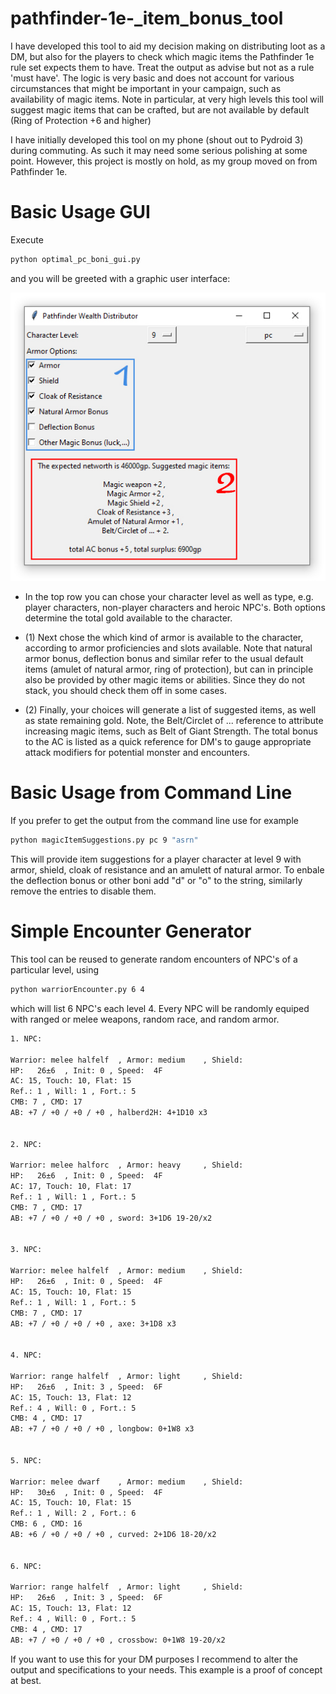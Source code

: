 # pathfinder-1e-_item_bonus_tool
I have developed this tool to aid my decision making on distributing loot as a DM, but also for the players to check which magic items the Pathfinder 1e rule set expects them to have. Treat the output as advise but not as a rule 'must have'. The logic is very basic and does not account for various circumstances that might be important in your campaign, such as availability of magic items. Note in particular, at very high levels this tool will suggest magic items that can be crafted, but are not available by default (Ring of Protection +6 and higher)

I have initially developed this tool on my phone (shout out to Pydroid 3) during commuting. As such it may need some serious polishing at some point. However, this project is mostly on hold, as my group moved on from Pathfinder 1e.

# Basic Usage GUI
Execute
```sh
python optimal_pc_boni_gui.py 
```
and you will be greeted with a graphic user interface:

![Alt text](https://github.com/sgerloff/pathfinder-1e-_item_bonus_tool/blob/master/gui_guide.jpg?raw=true "Title")

* In the top row you can chose your character level as well as type, e.g. player characters, non-player characters and heroic NPC's. Both options determine the total gold available to the character.

* (1) Next chose the which kind of armor is available to the character, according to armor proficiencies and slots available. Note that natural armor bonus, deflection bonus and similar refer to the usual default items (amulet of natural armor, ring of protection), but can in principle also be provided by other magic items or abilities. Since they do not stack, you should check them off in some cases.

* (2) Finally, your choices will generate a list of suggested items, as well as state remaining gold. Note, the Belt/Circlet of ... reference to attribute increasing magic items, such as Belt of Giant Strength. The total bonus to the AC is listed as a quick reference for DM's to gauge appropriate attack modifiers for potential monster and encounters.  

# Basic Usage from Command Line
If you prefer to get the output from the command line use for example
```sh
python magicItemSuggestions.py pc 9 "asrn" 
```
This will provide item suggestions for a player character at level 9 with armor, shield, cloak of resistance and an amulett of natural armor. To enbale the deflection bonus or other boni add "d" or "o" to the string, similarly remove the entries to disable them.

# Simple Encounter Generator
This tool can be reused to generate random encounters of NPC's of a particular level, using 
```sh
python warriorEncounter.py 6 4
```
which will list 6 NPC's each level 4. Every NPC will be randomly equiped with ranged or melee weapons, random race, and random armor.

```sh
1. NPC:

Warrior: melee halfelf  , Armor: medium    , Shield:
HP:   26±6  , Init: 0 , Speed:  4F
AC: 15, Touch: 10, Flat: 15
Ref.: 1 , Will: 1 , Fort.: 5
CMB: 7 , CMD: 17
AB: +7 / +0 / +0 / +0 , halberd2H: 4+1D10 x3


2. NPC:

Warrior: melee halforc  , Armor: heavy     , Shield:
HP:   26±6  , Init: 0 , Speed:  4F
AC: 17, Touch: 10, Flat: 17
Ref.: 1 , Will: 1 , Fort.: 5
CMB: 7 , CMD: 17
AB: +7 / +0 / +0 / +0 , sword: 3+1D6 19-20/x2


3. NPC:

Warrior: melee halfelf  , Armor: medium    , Shield:
HP:   26±6  , Init: 0 , Speed:  4F
AC: 15, Touch: 10, Flat: 15
Ref.: 1 , Will: 1 , Fort.: 5
CMB: 7 , CMD: 17
AB: +7 / +0 / +0 / +0 , axe: 3+1D8 x3


4. NPC:

Warrior: range halfelf  , Armor: light     , Shield:
HP:   26±6  , Init: 3 , Speed:  6F
AC: 15, Touch: 13, Flat: 12
Ref.: 4 , Will: 0 , Fort.: 5
CMB: 4 , CMD: 17
AB: +7 / +0 / +0 / +0 , longbow: 0+1W8 x3


5. NPC:

Warrior: melee dwarf    , Armor: medium    , Shield:
HP:   30±6  , Init: 0 , Speed:  4F
AC: 15, Touch: 10, Flat: 15
Ref.: 1 , Will: 2 , Fort.: 6
CMB: 6 , CMD: 16
AB: +6 / +0 / +0 / +0 , curved: 2+1D6 18-20/x2


6. NPC:

Warrior: range halfelf  , Armor: light     , Shield:
HP:   26±6  , Init: 3 , Speed:  6F
AC: 15, Touch: 13, Flat: 12
Ref.: 4 , Will: 0 , Fort.: 5
CMB: 4 , CMD: 17
AB: +7 / +0 / +0 / +0 , crossbow: 0+1W8 19-20/x2
```

If you want to use this for your DM purposes I recommend to alter the output and specifications to your needs. This example is a proof of concept at best.
